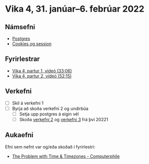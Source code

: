 # Vika 4, 31. janúar–6. febrúar 2022

## Námsefni

* [Postgres](../namsefni/09.postgres/readme.md)
* [Cookies og session](../namsefni/10.cookies-session/readme.md)

## Fyrirlestrar

* [Vika 4, partur 1, vídeó (33:06)](https://youtu.be/a9hbGDrtzS8)
* [Vika 4, partur 2, vídeó (52:15)](https://youtu.be/Hs46m8cl8f4)

## Verkefni

* [ ] Skil á verkefni 1
* [ ] Byrja að skoða verkefni 2 og undirbúa
  * [ ] Setja upp postgres á eigin vél
  * [ ] Skoða [verkefni 2](https://github.com/vefforritun/vef2-2021-v2-synilausn/) og [verkefni 3](https://github.com/vefforritun/vef2-2021-v3-synilausn/) frá því 20221

## Aukaefni

Efni sem nefnt var og/eða skoðað í fyrirlestri:

* [The Problem with Time & Timezones - Computerphile](https://www.youtube.com/watch?v=-5wpm-gesOY)
